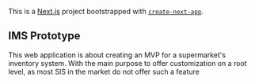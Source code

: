 This is a [Next.js](https://nextjs.org/) project bootstrapped with [`create-next-app`](https://github.com/vercel/next.js/tree/canary/packages/create-next-app).

## IMS Prototype
This web application is about creating an MVP for a supermarket's inventory system. With the main purpose to offer customization on a root level, as most SIS in the market do not offer such a feature
